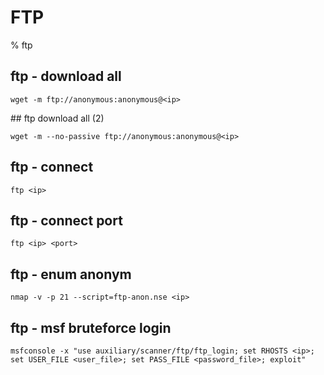 # FTP

% ftp

## ftp - download all 
```
wget -m ftp://anonymous:anonymous@<ip>
```

## ftp download all (2)
```
wget -m --no-passive ftp://anonymous:anonymous@<ip>
```

## ftp - connect
```
ftp <ip>
```

## ftp - connect port
```
ftp <ip> <port>
```

## ftp - enum anonym
```
nmap -v -p 21 --script=ftp-anon.nse <ip>
```

## ftp - msf bruteforce login
```
msfconsole -x "use auxiliary/scanner/ftp/ftp_login; set RHOSTS <ip>; set USER_FILE <user_file>; set PASS_FILE <password_file>; exploit"
```

